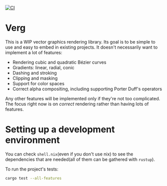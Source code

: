 [![CI](https://github.com/AlexandruIca/verg/actions/workflows/ci.yml/badge.svg)](https://github.com/AlexandruIca/verg/actions/workflows/ci.yml)

# Verg
This is a WIP vector graphics rendering library. Its goal is to be simple to use and easy to embed in existing projects. It doesn't necessarily want to implement a lot of features:
- Rendering cubic and quadratic Bézier curves
- Gradients: linear, radial, conic
- Dashing and stroking
- Clipping and masking
- Support for color spaces
- Correct alpha compositing, including supporting Porter Duff's operators

Any other features will be implemented only if they're not too complicated. The focus right now is on _correct_ rendering rather than having lots of features.

# Setting up a development environment
You can check `shell.nix`(even if you don't use nix) to see the dependencies that are needed(all of them can be gathered with `rustup`).

To run the project's tests:
```sh
cargo test --all-features
```